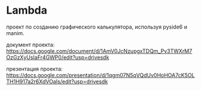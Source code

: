 # Lambda
проект по созданию графического калькулятора, используя pyside6 и manim.

документ проекта: https://docs.google.com/document/d/1AmV0JcNzupgxTDQm_Pv3TWXrM7OzGzXyUsIaFr4GWP0/edit?usp=drivesdk

презентация проекта: https://docs.google.com/presentation/d/1qgm07N5qVQdUv0HoHOA7cK5OLTH1H917a2r6XdVOaIs/edit?usp=drivesdk
